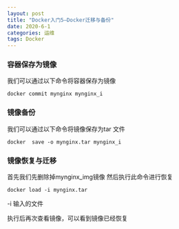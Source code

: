 ```yaml
---
layout: post
title: "Docker入门5—Docker迁移与备份"
date: 2020-6-1
categories: 运维
tags: Docker 
--- 
```


### 容器保存为镜像
我们可以通过以下命令将容器保存为镜像
```
docker commit mynginx mynginx_i
```
### 镜像备份
我们可以通过以下命令将镜像保存为tar 文件
```
docker  save -o mynginx.tar mynginx_i
```
### 镜像恢复与迁移
首先我们先删除掉mynginx_img镜像 然后执行此命令进行恢复
```
docker load -i mynginx.tar
```

-i 输入的文件

执行后再次查看镜像，可以看到镜像已经恢复
